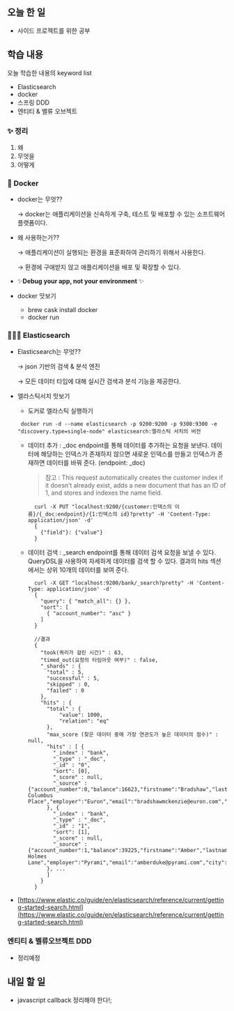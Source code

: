 ## 오늘 한 일

- 사이드 프로젝트를 위한 공부 

## 학습 내용

오늘 학습한 내용의 keyword list 
- Elasticsearch 
- docker
- 스프링 DDD
- 엔티티 & 밸류 오브젝트 

### ✨ 정리

1. 왜 
2. 무엇을 
3. 어떻게 

### 🐳 Docker

- docker는 무엇??

  → docker는 애플리케이션을 신속하게 구축, 테스트 및 배포할 수 있는 소프트웨어 플랫폼이다.

- 왜 사용하는가??

    → 애플리케이션이 실행되는 환경을 표준화하여 관리하기 위해서 사용한다. 

    → 환경에 구애받지 않고 애플리케이션을 배포 및 확장할 수 있다.

- ✨**Debug your app, not your environment** ✨
- docker 맛보기
    - brew cask install docker
    - docker run

### 💇🏻‍♀ Elasticsearch
- Elasticsearch는 무엇??

    → json 기반의 검색 & 분석 엔진 


    → 모든 데이터 타입에 대해 실시간 검색과 분석 기능을 제공한다.

- 엘라스틱서치 맛보기
    - 도커로 엘라스틱 실행하기
    ```shell
     docker run -d --name elasticsearch -p 9200:9200 -p 9300:9300 -e "discovery.type=single-node" elasticsearch:엘라스틱 서치의 버전
    ```


     

    - 데이터 추가 : _doc endpoint를 통해 데이터를 추가하는 요청을 보낸다. 데이터에 해당하는 인덱스가 존재하지 않으면 새로운 인덱스를 만들고 인덱스가 존재하면 데이터를 바꿔 준다. (endpoint: _doc)  

        >참고 : This request automatically creates the customer index if it doesn’t already exist, adds a new document that has an ID of 1, and stores and indexes the name field.


            curl -X PUT "localhost:9200/{customer:인덱스의 이름}/{_doc:endpoint}/{1:인덱스의 id}?pretty" -H 'Content-Type: application/json' -d'
            {
              {"field"}: {"value"}
            }

    - 데이터 검색 : _search endpoint를 통해 데이터 검색 요청을 보낼 수 있다.  QueryDSL을 사용하여 자세하게 데이터를 검색 할 수 있다. 결과의 hits 섹션 에서는  상위 10개의 데이터를 보여 준다.

            curl -X GET "localhost:9200/bank/_search?pretty" -H 'Content-Type: application/json' -d'
            {
              "query": { "match_all": {} },
              "sort": [
                { "account_number": "asc" }
              ]
            }
            
            //결과 
            {
              "took(쿼리가 걸린 시간)" : 63,
              "timed_out(요청의 타임아웃 여부)" : false,
              "_shards" : {
                "total" : 5,
                "successful" : 5,
                "skipped" : 0,
                "failed" : 0
              },
              "hits" : {
                "total" : {
                    "value": 1000,
                    "relation": "eq"
                },
                "max_score (찾은 데이터 중에 가장 연관도가 높은 데이터의 점수)" : null,
                "hits" : [ {
                  "_index" : "bank",
                  "_type" : "_doc",
                  "_id" : "0",
                  "sort": [0],
                  "_score" : null,
                  "_source" : {"account_number":0,"balance":16623,"firstname":"Bradshaw","lastname":"Mckenzie","age":29,"gender":"F","address":"244 Columbus Place","employer":"Euron","email":"bradshawmckenzie@euron.com","city":"Hobucken","state":"CO"}
                }, {
                  "_index" : "bank",
                  "_type" : "_doc",
                  "_id" : "1",
                  "sort": [1],
                  "_score" : null,
                  "_source" : {"account_number":1,"balance":39225,"firstname":"Amber","lastname":"Duke","age":32,"gender":"M","address":"880 Holmes Lane","employer":"Pyrami","email":"amberduke@pyrami.com","city":"Brogan","state":"IL"}
                }, ...
                ]
              }
            }

- [https://www.elastic.co/guide/en/elasticsearch/reference/current/getting-started-search.html](https://www.elastic.co/guide/en/elasticsearch/reference/current/getting-started-search.html)

### 엔티티 & 벨류오브젝트 DDD
- 정리예정

## 내일 할 일

- javascript callback 정리해야 한다!;